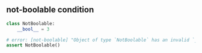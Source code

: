 ## not-boolable condition

```py
class NotBoolable:
    __bool__ = 3

# error: [not-boolable] "Object of type `NotBoolable` has an invalid `__bool__` method"
assert NotBoolable()
```
